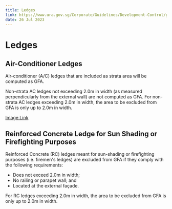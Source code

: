 ```yaml
---
title: Ledges
link: https://www.ura.gov.sg/Corporate/Guidelines/Development-Control/gross-floor-area/GFA/Ledges
date: 26 Jul 2023
---
```


# Ledges

## Air-Conditioner Ledges

Air-conditioner (A/C) ledges that are included as strata area will be computed as GFA.

Non-strata AC ledges not exceeding 2.0m in width (as measured perpendicularly from the external wall) are not computed as GFA. For non-strata AC ledges exceeding 2.0m in width, the area to be excluded from GFA is only up to 2.0m in width.

[Image Link](https://www.ura.gov.sg/-/media/Corporate/Guidelines/Development-control/GFA/GFA-35-Aircon-ledges_final.jpg?h=727&w=1000)

## Reinforced Concrete Ledge for Sun Shading or Firefighting Purposes

Reinforced Concrete (RC) ledges meant for sun-shading or firefighting purposes (i.e. firemen's ledges) are excluded from GFA if they comply with the following requirements:
- Does not exceed 2.0m in width;
- No railing or parapet wall; and
- Located at the external façade.

For RC ledges exceeding 2.0m in width, the area to be excluded from GFA is only up to 2.0m in width.


